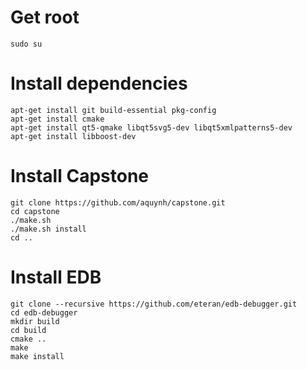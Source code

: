# Get root
`sudo su`

# Install dependencies
```
apt-get install git build-essential pkg-config
apt-get install cmake
apt-get install qt5-qmake libqt5svg5-dev libqt5xmlpatterns5-dev
apt-get install libboost-dev
```
# Install Capstone
```
git clone https://github.com/aquynh/capstone.git
cd capstone
./make.sh
./make.sh install
cd ..
```
# Install EDB
```
git clone --recursive https://github.com/eteran/edb-debugger.git
cd edb-debugger
mkdir build
cd build
cmake ..
make
make install
```
